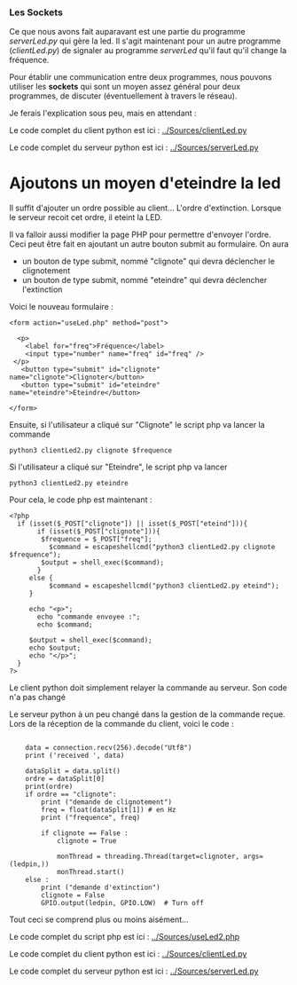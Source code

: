 
### Les Sockets

Ce que nous avons fait auparavant est une partie du programme
*serverLed.py* qui gère la led.
Il s'agit maintenant pour un autre programme (*clientLed.py*) de signaler
au programme *serverLed* qu'il faut qu'il change la fréquence.

Pour établir une communication entre deux programmes, nous pouvons utiliser
les **sockets** qui sont un moyen assez général pour deux programmes,
de discuter (éventuellement à travers le réseau).

Je ferais l'explication sous peu, mais en attendant :

Le code complet du client python est ici : [../Sources/clientLed.py](../Sources/clientLed.py)

Le code complet du serveur python est ici : [../Sources/serverLed.py](../Sources/serverLed.py)

# Ajoutons un moyen d'eteindre la led

Il suffit d'ajouter un ordre possible au client...
L'ordre d'extinction. Lorsque le serveur recoit cet
ordre, il eteint la LED.

Il va falloir aussi modifier la page PHP
pour permettre d'envoyer l'ordre.
Ceci peut être fait en ajoutant un autre bouton submit
au formulaire.
On aura
- un bouton de type submit, nommé "clignote" qui devra déclencher le clignotement
- un bouton de type submit, nommé "eteindre" qui devra déclencher l'extinction

Voici le nouveau formulaire :
```
<form action="useLed.php" method="post">

  <p>
    <label for="freq">Fréquence</label>
    <input type="number" name="freq" id="freq" />
 </p>
   <button type="submit" id="clignote" name="clignote">Clignoter</button>
   <button type="submit" id="eteindre" name="eteindre">Eteindre</button>

</form>
```
Ensuite, si l'utilisateur a cliqué sur "Clignote"
le script php va lancer la commande
```
python3 clientLed2.py clignote $frequence
```
Si l'utilisateur a cliqué sur "Eteindre", le script php va lancer
```
python3 clientLed2.py eteindre
```

Pour cela, le code php est maintenant :
```
<?php
  if (isset($_POST["clignote"]) || isset($_POST["eteind"])){
	   if (isset($_POST["clignote"])){
        $frequence = $_POST["freq"];
	      $command = escapeshellcmd("python3 clientLed2.py clignote $frequence");
        $output = shell_exec($command);
	   }
     else {
          $command = escapeshellcmd("python3 clientLed2.py eteind");
     }

     echo "<p>";
	   echo "commande envoyee :";
	   echo $command;

     $output = shell_exec($command);
     echo $output;
     echo "</p>";
  }
?>
```

Le client python doit simplement relayer la commande au serveur.
Son code n'a pas changé

Le serveur python à un peu changé dans la gestion de la commande reçue.
Lors de la réception de la commande du client, voici le code :
```

    data = connection.recv(256).decode("Utf8")
    print ('received ', data)

    dataSplit = data.split()
    ordre = dataSplit[0]
    print(ordre)
    if ordre == "clignote":
        print ("demande de clignotement")
        freq = float(dataSplit[1]) # en Hz
        print ("frequence", freq)

        if clignote == False :
            clignote = True

            monThread = threading.Thread(target=clignoter, args=(ledpin,))
            monThread.start()
    else :
        print ("demande d'extinction")
        clignote = False
        GPIO.output(ledpin, GPIO.LOW)  # Turn off
```
Tout ceci se comprend plus ou moins aisément...

Le code complet du script php est ici :
[../Sources/useLed2.php](../Sources/useLed2.php)

Le code complet du client python est ici : [../Sources/clientLed.py](../Sources/clientLed2.py)

Le code complet du serveur python est ici : [../Sources/serverLed.py](../Sources/serverLed2py)
